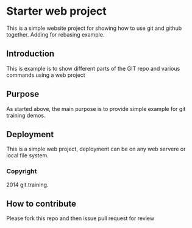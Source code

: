 # Starter web project

This is a simple website project for showing how to use git and github together. Adding for rebasing example.

## Introduction

This is example is to show different parts of the GIT repo and various commands using a web project

## Purpose

As started above, the main purpose is to provide simple example for git training demos.

## Deployment

This is a simple web project, deployment can be on any web servere or local file system.

### Copyright
2014 git.training.

## How to contribute
Please fork this repo and then issue pull request for review
